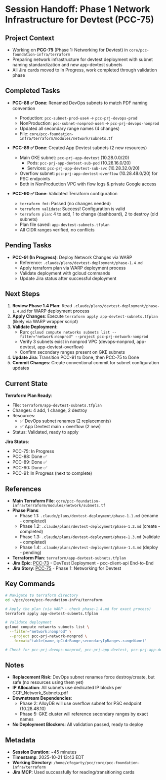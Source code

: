 # Session Handoff: Phase 1 Network Infrastructure for Devtest (PCC-75)

## Project Context
- Working on **PCC-75** (Phase 1: Networking for Devtest) in `core/pcc-foundation-infra/terraform`
- Preparing network infrastructure for devtest deployment with subnet naming standardization and new app-devtest subnets
- All Jira cards moved to In Progress, work completed through validation phase

## Completed Tasks
- **PCC-88 ✅ Done**: Renamed DevOps subnets to match PDF naming convention
  - Production: `pcc-subnet-prod-use4` → `pcc-prj-devops-prod`
  - NonProduction: `pcc-subnet-nonprod-use4` → `pcc-prj-devops-nonprod`
  - Updated all secondary range names (4 changes)
  - File: `core/pcc-foundation-infra/terraform/modules/network/subnets.tf`

- **PCC-89 ✅ Done**: Created App Devtest subnets (2 new resources)
  - Main GKE subnet: `pcc-prj-app-devtest` (10.28.0.0/20)
    - Pods: `pcc-prj-app-devtest-sub-pod` (10.28.16.0/20)
    - Services: `pcc-prj-app-devtest-sub-svc` (10.28.32.0/20)
  - Overflow subnet: `pcc-prj-app-devtest-overflow` (10.28.48.0/20) for PSC endpoints
  - Both in NonProduction VPC with flow logs & private Google access

- **PCC-90 ✅ Done**: Validated Terraform configuration
  - `terraform fmt`: Passed (no changes needed)
  - `terraform validate`: Success! Configuration is valid
  - `terraform plan`: 4 to add, 1 to change (dashboard), 2 to destroy (old subnets)
  - Plan file saved: `app-devtest-subnets.tfplan`
  - All CIDR ranges verified, no conflicts

## Pending Tasks
- **PCC-91 (In Progress)**: Deploy Network Changes via WARP
  - Reference: `.claude/plans/devtest-deployment/phase-1.4.md`
  - Apply terraform plan via WARP deployment process
  - Validate deployment with gcloud commands
  - Update Jira status after successful deployment

## Next Steps
1. **Review Phase 1.4 Plan**: Read `.claude/plans/devtest-deployment/phase-1.4.md` for WARP deployment process
2. **Apply Changes**: Execute `terraform apply app-devtest-subnets.tfplan` (likely via WARP wrapper script)
3. **Validate Deployment**:
   - Run: `gcloud compute networks subnets list --filter="network:nonprod" --project pcc-prj-network-nonprod`
   - Verify 3 subnets exist in nonprod VPC (devops-nonprod, app-devtest, app-devtest-overflow)
   - Confirm secondary ranges present on GKE subnets
4. **Update Jira**: Transition PCC-91 to Done, then PCC-75 to Done
5. **Commit Changes**: Create conventional commit for subnet configuration updates

## Current State
**Terraform Plan Ready**:
- File: `terraform/app-devtest-subnets.tfplan`
- Changes: 4 add, 1 change, 2 destroy
- Resources:
  - ✅ DevOps subnet renames (2 replacements)
  - ✅ App Devtest main + overflow (2 new)
- Status: Validated, ready to apply

**Jira Status**:
- PCC-75: In Progress
- PCC-88: Done ✅
- PCC-89: Done ✅
- PCC-90: Done ✅
- PCC-91: In Progress (next to complete)

## References
- **Main Terraform File**: `core/pcc-foundation-infra/terraform/modules/network/subnets.tf`
- **Phase Plans**:
  - Phase 1.1: `.claude/plans/devtest-deployment/phase-1.1.md` (rename - completed)
  - Phase 1.2: `.claude/plans/devtest-deployment/phase-1.2.md` (create - completed)
  - Phase 1.3: `.claude/plans/devtest-deployment/phase-1.3.md` (validate - completed)
  - Phase 1.4: `.claude/plans/devtest-deployment/phase-1.4.md` (deploy - pending)
- **Terraform Plan**: `terraform/app-devtest-subnets.tfplan`
- **Jira Epic**: [PCC-73](https://portcoconnect.atlassian.net/browse/PCC-73) - DevTest Deployment - pcc-client-api End-to-End
- **Jira Story**: [PCC-75](https://portcoconnect.atlassian.net/browse/PCC-75) - Phase 1: Networking for Devtest

## Key Commands
```bash
# Navigate to terraform directory
cd ~/pcc/core/pcc-foundation-infra/terraform

# Apply the plan (via WARP - check phase-1.4.md for exact process)
terraform apply app-devtest-subnets.tfplan

# Validate deployment
gcloud compute networks subnets list \
  --filter="network:nonprod" \
  --project pcc-prj-network-nonprod \
  --format="table(name,ipCidrRange,secondaryIpRanges.rangeName)"

# Check for pcc-prj-devops-nonprod, pcc-prj-app-devtest, pcc-prj-app-devtest-overflow
```

## Notes
- **Replacement Risk**: DevOps subnet renames force destroy/create, but safe (no resources using them yet)
- **IP Allocation**: All subnets use dedicated IP blocks per GCP_Network_Subnets.pdf
- **Downstream Dependencies**:
  - Phase 2: AlloyDB will use overflow subnet for PSC endpoint (10.28.48.10)
  - Phase 5: GKE cluster will reference secondary ranges by exact names
- **No Deployment Blockers**: All validation passed, ready to deploy

## Metadata
- **Session Duration**: ~45 minutes
- **Timestamp**: 2025-10-21 13:43 EDT
- **Working Directory**: `/home/cfogarty/pcc/core/pcc-foundation-infra/terraform`
- **Jira MCP**: Used successfully for reading/transitioning cards
